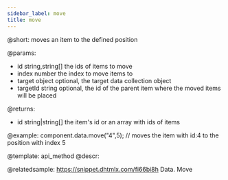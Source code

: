```yaml
---
sidebar_label: move
title: move
---          
```


@short:
	moves an item to the defined position

@params:
- id 			string,string[]		the ids of items to move
- index			number				the index to move items to
- target		object				optional, the target data collection object
- targetId		string				optional, the id of the parent item where the moved items will be placed


@returns:
- id    string|string[]   the item's id or an array with ids of items

@example:
component.data.move("4",5); // moves the item with id:4 to the position with index 5


@template: api_method
@descr:

@relatedsample: https://snippet.dhtmlx.com/fi66bi8h	Data. Move